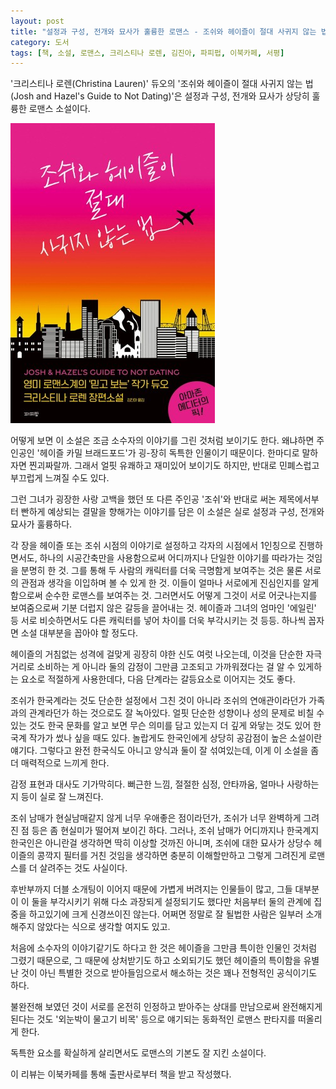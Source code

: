 ```yaml
---
layout: post
title: "설정과 구성, 전개와 묘사가 훌륭한 로맨스 - 조쉬와 헤이즐이 절대 사귀지 않는 법"
category: 도서
tags: [책, 소설, 로맨스, 크리스티나 로렌, 김진아, 파피펍, 이북카페, 서평]
---
```


'크리스티나 로렌(Christina Lauren)' 듀오의
'조쉬와 헤이즐이 절대 사귀지 않는 법(Josh and Hazel's Guide to Not Dating)'은
설정과 구성, 전개와 묘사가 상당히 훌륭한 로맨스 소설이다.

![표지](/images/book/josh-and-hazels-guide-to-not-dating-book-h480.jpg)

어떻게 보면 이 소설은 조금 소수자의 이야기를 그린 것처럼 보이기도 한다.
왜냐하면 주인공인 '헤이즐 카밀 브래드포드'가 굉-장히 독특한 인물이기 때문이다.
한마디로 말하자면 찐괴짜랄까.
그래서 얼핏 유쾌하고 재미있어 보이기도 하지만,
반대로 민폐스럽고 부끄럽게 느껴질 수도 있다.

그런 그녀가 굉장한 사랑 고백을 했던 또 다른 주인공 '조쉬'와
반대로 써논 제목에서부터 빤하게 예상되는 결말을 향해가는 이야기를 담은 이 소설은
실로 설정과 구성, 전개와 묘사가 훌륭하다.

각 장을 헤이즐 또는 조쉬 시점의 이야기로 설정하고 각자의 시점에서 1인칭으로 진행하면서도,
하나의 시공간축만을 사용함으로써 어디까지나 단일한 이야기를 따라가는 것임을 분명히 한 것.
그를 통해 두 사람의 캐릭터를 더욱 극명함게 보여주는 것은 물론
서로의 관점과 생각을 이입하며 볼 수 있게 한 것.
이들이 얼마나 서로에게 진심인지를 알게 함으로써 순수한 로맨스를 보여주는 것.
그러면서도 어떻게 그것이 서로 어긋나는지를 보여줌으로써 기분 더럽지 않은 갈등을 끌어내는 것.
헤이즐과 그녀의 엄마인 '에일린' 등 서로 비슷하면서도 다른 캐릭터를 넣어 차이를 더욱 부각시키는 것 등등.
하나씩 꼽자면 소설 대부분을 꼽아야 할 정도다.

헤이즐의 거침없는 성격에 걸맞게 굉장히 야한 신도 여럿 나오는데,
이것을 단순한 자극거리로 소비하는 게 아니라
둘의 감정이 그만큼 고조되고 가까워졌다는 걸 알 수 있게하는 요소로 적절하게 사용한데다,
다음 단계라는 갈등요소로 이어지는 것도 좋다.

조쉬가 한국계라는 것도 단순한 설정에서 그친 것이 아니라
조쉬의 연애관이라던가 가족과의 관계라던가 하는 것으로도 잘 녹아있다.
얼핏 단순한 성향이나 성의 문제로 비칠 수 있는 것도
한국 문화를 알고 보면 무슨 의미를 담고 있는지 더 깊게 와닿는 것도 있어
한국계 작가가 썼나 싶을 때도 있다.
놀랍게도 한국인에게 상당히 공감점이 높은 소설이란 얘기다.
그렇다고 완전 한국식도 아니고 양식과 둘이 잘 섞여있는데,
이게 이 소설을 좀 더 매력적으로 느끼게 한다.

감정 표현과 대사도 기가막히다.
뻐근한 느낌, 절절한 심정, 안타까움, 얼마나 사랑하는지 등이 실로 잘 느껴진다.

조쉬 남매가 현실남매같지 않게 너무 우애좋은 점이라던가,
조쉬가 너무 완벽하게 그려진 점 등은 좀 현실미가 떨어져 보이긴 하다.
그러나, 조쉬 남매가 어디까지나 한국계지 한국인은 아니란걸 생각하면 딱히 이상할 것까진 아니며,
조쉬에 대한 묘사가 상당수 헤이즐의 콩깍지 필터를 거친 것임을 생각하면 충분히 이해할만하고
그렇게 그려진게 로맨스를 더 살려주는 것도 사실이다.

후반부까지 더블 소개팅이 이어지 때문에 가볍게 버려지는 인물들이 많고,
그들 대부분이 이 둘을 부각시키기 위해 다소 과장되게 설정되기도 했다만
처음부터 둘의 관계에 집중을 하고있기에 크게 신경쓰이진 않는다.
어쩌면 정말로 잘 될법한 사람은 일부러 소개해주지 않았다는 식으로 생각할 여지도 있고.

처음에 소수자의 이야기같기도 하다고 한 것은
헤이즐을 그만큼 특이한 인물인 것처럼 그렸기 때문으로,
그 때문에 상처받기도 하고 소외되기도 했던 헤이즐의 특이함을
유별난 것이 아닌 특별한 것으로 받아들임으로서 해소하는 것은
꽤나 전형적인 공식이기도 하다.

불완전해 보였던 것이 서로를 온전히 인정하고 받아주는 상대를 만남으로써 완전해지게 된다는 것도
'외눈박이 물고기 비목' 등으로 얘기되는 동화적인 로맨스 판타지를 떠올리게 한다.

독특한 요소를 확실하게 살리면서도 로맨스의 기본도 잘 지킨 소설이다.



<div class="im im-info">
이 리뷰는 이북카페를 통해 출판사로부터 책을 받고 작성했다.
</div>
